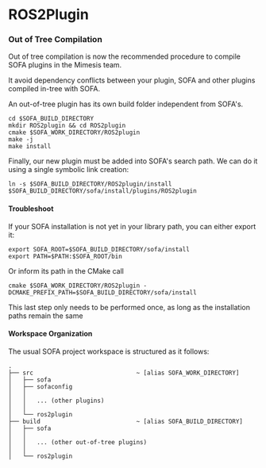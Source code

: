 # ROS2Plugin

### Out of Tree Compilation

Out of tree compilation is now the recommended procedure to compile SOFA plugins in the Mimesis team.

It avoid dependency conflicts between your plugin, SOFA and other plugins compiled in-tree with SOFA.

An out-of-tree plugin has its own build folder independent from SOFA's.

```
cd $SOFA_BUILD_DIRECTORY
mkdir ROS2plugin && cd ROS2plugin
cmake $SOFA_WORK_DIRECTORY/ROS2plugin
make -j
make install
```

Finally, our new plugin must be added into SOFA's search path.
We can do it using a single symbolic link creation:
```
ln -s $SOFA_BUILD_DIRECTORY/ROS2plugin/install $SOFA_BUILD_DIRECTORY/sofa/install/plugins/ROS2plugin
```

#### Troubleshoot

If your SOFA installation is not yet in your library path, you can either export it:
```
export SOFA_ROOT=$SOFA_BUILD_DIRECTORY/sofa/install
export PATH=$PATH:$SOFA_ROOT/bin
```

Or inform its path in the CMake call

```
cmake $SOFA_WORK_DIRECTORY/ROS2plugin -DCMAKE_PREFIX_PATH=$SOFA_BUILD_DIRECTORY/sofa/install
```

This last step only needs to be performed once, as long as the installation paths remain the same


#### Workspace Organization

The usual SOFA project workspace is structured as it follows:

```
.
├── src                             ~ [alias SOFA_WORK_DIRECTORY]
│   ├── sofa
│   ├── sofaconfig
│   │
│   │   ... (other plugins)
│   │
│   └── ros2plugin
├── build                           ~ [alias SOFA_BUILD_DIRECTORY]
│   ├── sofa
│   │
│   │   ... (other out-of-tree plugins)
│   │
│   └── ros2plugin
```